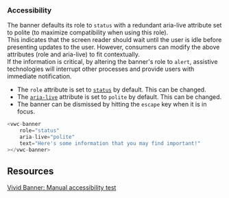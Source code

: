 ### Accessibility

The banner defaults its role to `status` with a redundant aria-live attribute set to polite (to maximize compatibility when using this role).  
This indicates that the screen reader should wait until the user is idle before presenting updates to the user.
However, consumers can modify the above attributes (role and aria-live) to fit contextually.  
If the information is critical, by altering the banner's role to `alert`, assistive technologies will interrupt other processes and provide users with immediate notification.

- The `role` attribute is set to [`status`](https://developer.mozilla.org/en-US/docs/Web/Accessibility/ARIA/Roles/status_role) by default. This can be changed.
- The [`aria-live`](https://developer.mozilla.org/en-US/docs/Web/Accessibility/ARIA/Attributes/aria-live) attribute is set to `polite` by default. This can be changed.
- The banner can be dismissed by hitting the `escape` key when it is in focus.

```js
<vwc-banner
	role="status"
	aria-live="polite"
	text="Here's some information that you may find important!"
></vwc-banner>
```

## Resources

[Vivid Banner: Manual accessibility test](https://docs.google.com/spreadsheets/d/1o7qO79yNLTEMN0w2vc9YYMZ5DF1FyxH_42150yoDPIo/edit?gid=1066167376#gid=1066167376)
